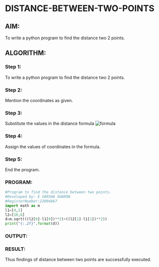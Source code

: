 # DISTANCE-BETWEEN-TWO-POINTS

## AIM:
To write a python program to find the distance two 2 points.
## ALGORITHM:
### Step 1: 
To write a python program to find the distance two 2 points.
### Step 2: 
Mention the coordinates as given.
### Step 3: 
Substitute the values in the distance formula  ![formula](/formula.JPG)
### Step 4: 
Assign the values of coordinates in the formula.
### Step 5: 
End the program.
### PROGRAM:
```python 
#Program to find the distance between two points.
#Developed by: E VARSHA SHARON
#RegisterNumber:22004867
import math as m
l1=[4,2]
l2=[10,6]
d=m.sqrt(((l2[0]-l1[0])**2)+((l2[1]-l1[1])**2))
print("{:.2f}".format(d))
```

  


### OUTPUT:


### RESULT:
Thus findings of distance between two points are successfully executed.
